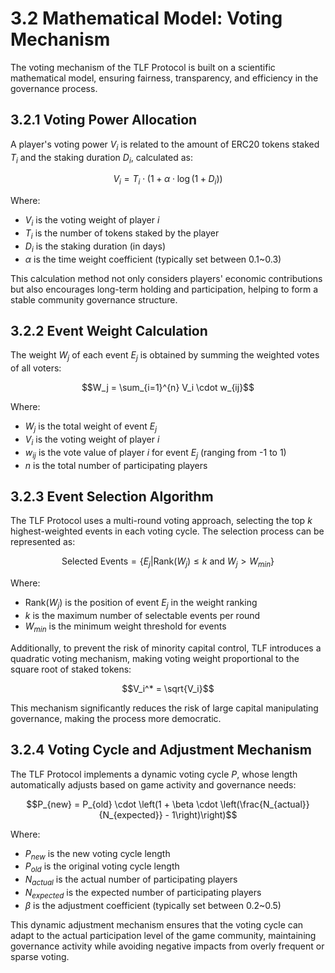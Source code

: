 # 3.2 Mathematical Model: Voting Mechanism

The voting mechanism of the TLF Protocol is built on a scientific mathematical model, ensuring fairness, transparency, and efficiency in the governance process.

## 3.2.1 Voting Power Allocation

A player's voting power $V_i$ is related to the amount of ERC20 tokens staked $T_i$ and the staking duration $D_i$, calculated as:

$$V_i = T_i \cdot (1 + \alpha \cdot \log(1 + D_i))$$

Where:
- $V_i$ is the voting weight of player $i$
- $T_i$ is the number of tokens staked by the player
- $D_i$ is the staking duration (in days)
- $\alpha$ is the time weight coefficient (typically set between 0.1~0.3)

This calculation method not only considers players' economic contributions but also encourages long-term holding and participation, helping to form a stable community governance structure.

## 3.2.2 Event Weight Calculation

The weight $W_j$ of each event $E_j$ is obtained by summing the weighted votes of all voters:

$$W_j = \sum_{i=1}^{n} V_i \cdot w_{ij}$$

Where:
- $W_j$ is the total weight of event $E_j$
- $V_i$ is the voting weight of player $i$
- $w_{ij}$ is the vote value of player $i$ for event $E_j$ (ranging from -1 to 1)
- $n$ is the total number of participating players

## 3.2.3 Event Selection Algorithm

The TLF Protocol uses a multi-round voting approach, selecting the top $k$ highest-weighted events in each voting cycle. The selection process can be represented as:

$$\text{Selected Events} = \{E_j | \text{Rank}(W_j) \leq k \text{ and } W_j > W_{min}\}$$

Where:
- $\text{Rank}(W_j)$ is the position of event $E_j$ in the weight ranking
- $k$ is the maximum number of selectable events per round
- $W_{min}$ is the minimum weight threshold for events

Additionally, to prevent the risk of minority capital control, TLF introduces a quadratic voting mechanism, making voting weight proportional to the square root of staked tokens:

$$V_i^* = \sqrt{V_i}$$

This mechanism significantly reduces the risk of large capital manipulating governance, making the process more democratic.

## 3.2.4 Voting Cycle and Adjustment Mechanism

The TLF Protocol implements a dynamic voting cycle $P$, whose length automatically adjusts based on game activity and governance needs:

$$P_{new} = P_{old} \cdot \left(1 + \beta \cdot \left(\frac{N_{actual}}{N_{expected}} - 1\right)\right)$$

Where:
- $P_{new}$ is the new voting cycle length
- $P_{old}$ is the original voting cycle length
- $N_{actual}$ is the actual number of participating players
- $N_{expected}$ is the expected number of participating players
- $\beta$ is the adjustment coefficient (typically set between 0.2~0.5)

This dynamic adjustment mechanism ensures that the voting cycle can adapt to the actual participation level of the game community, maintaining governance activity while avoiding negative impacts from overly frequent or sparse voting.

